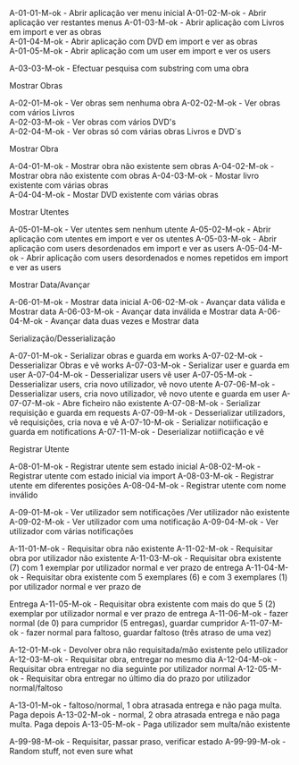 A-01-01-M-ok - Abrir aplicação ver menu inicial
A-01-02-M-ok - Abrir aplicação ver restantes menus
A-01-03-M-ok - Abrir aplicação com Livros em import e ver as obras   
A-01-04-M-ok - Abrir aplicação com DVD em import e ver as obras   
A-01-05-M-ok - Abrir aplicação com um user em import e ver os users


A-03-03-M-ok - Efectuar pesquisa com substring com uma obra


Mostrar Obras

A-02-01-M-ok - Ver obras sem nenhuma obra 
A-02-02-M-ok - Ver obras com vários Livros  
A-02-03-M-ok - Ver obras com vários DVD's  
A-02-04-M-ok - Ver obras só com várias obras Livros e DVD´s

Mostrar Obra

A-04-01-M-ok - Mostrar obra não existente sem obras 
A-04-02-M-ok - Mostrar obra não existente com obras 
A-04-03-M-ok - Mostar livro existente com várias obras  
A-04-04-M-ok - Mostar DVD existente com várias obras  

Mostrar Utentes

A-05-01-M-ok - Ver utentes sem nenhum utente
A-05-02-M-ok - Abrir aplicação com utentes em import e ver os utentes
A-05-03-M-ok - Abrir aplicação com users desordenados em import e ver as users 
A-05-04-M-ok - Abrir aplicação com users desordenados e nomes repetidos em import e ver as users 

Mostrar Data/Avançar

A-06-01-M-ok - Mostrar data inicial 
A-06-02-M-ok - Avançar data válida e Mostrar data
A-06-03-M-ok - Avançar data inválida e Mostrar data 
A-06-04-M-ok - Avançar data duas vezes e Mostrar data 

Serialização/Desserialização 

A-07-01-M-ok - Serializar obras e guarda em works
A-07-02-M-ok  - Desserializar Obras e vê works
A-07-03-M-ok - Serializar user  e guarda em user
A-07-04-M-ok  - Desserializar users vê user
A-07-05-M-ok  - Desserializar users, cria novo utilizador, vê novo utente
A-07-06-M-ok  - Desserializar users, cria novo utilizador, vê novo utente e guarda em user
A-07-07-M-ok  - Abre ficheiro não existente
A-07-08-M-ok - Serializar requisição  e guarda em requests
A-07-09-M-ok - Desserializar utilizadors, vê requisições, cria nova e vê
A-07-10-M-ok - Serializar notiificação  e guarda em notifications
A-07-11-M-ok - Deserializar notiificação e vê

Registrar Utente

A-08-01-M-ok - Registrar utente sem estado inicial 
A-08-02-M-ok - Registrar utente com estado inicial via import 
A-08-03-M-ok - Registrar utente em diferentes posições 
A-08-04-M-ok - Registrar utente com nome inválido


A-09-01-M-ok - Ver utilizador sem notificações /Ver utilizador não existente
A-09-02-M-ok - Ver utilizador com uma  notificação
A-09-04-M-ok - Ver utilizador com várias notificações

A-11-01-M-ok - Requisitar obra não existente
A-11-02-M-ok - Requisitar obra por utilizador não existente
A-11-03-M-ok - Requisitar obra existente (7) com 1 exemplar por utilizador normal e ver prazo de entrega
A-11-04-M-ok - Requisitar obra existente com 5 exemplares (6) e com 3 exemplares (1) por utilizador normal e ver prazo de 

Entrega
A-11-05-M-ok - Requisitar obra existente com mais do que 5 (2) exemplar por utilizador normal e ver prazo de entrega
A-11-06-M-ok - fazer normal (de 0) para cumpridor (5 entregas), guardar cumpridor
A-11-07-M-ok - fazer normal para faltoso, guardar faltoso  (três atraso de uma vez)

A-12-01-M-ok - Devolver obra não requisitada/mão existente pelo utilizador
A-12-03-M-ok - Requisitar obra, entregar no mesmo dia
A-12-04-M-ok - Requisitar obra entregar no dia seguinte por utilizador normal
A-12-05-M-ok - Requisitar obra entregar no último dia do prazo por utilizador normal/faltoso

A-13-01-M-ok - faltoso/normal, 1 obra atrasada entrega e não paga multa. Paga depois
A-13-02-M-ok - normal, 2 obra atrasada entrega e não paga multa. Paga depois
A-13-05-M-ok - Paga utilizador sem multa/não existente

A-99-98-M-ok - Requisitar, passar praso, verificar estado
A-99-99-M-ok - Random stuff, not even sure what
